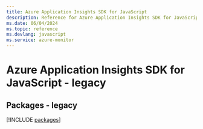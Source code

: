 ```yaml
---
title: Azure Application Insights SDK for JavaScript
description: Reference for Azure Application Insights SDK for JavaScript
ms.date: 06/04/2024
ms.topic: reference
ms.devlang: javascript
ms.service: azure-monitor
---
```

# Azure Application Insights SDK for JavaScript - legacy
## Packages - legacy
[!INCLUDE [packages](application-insights-index.md)]